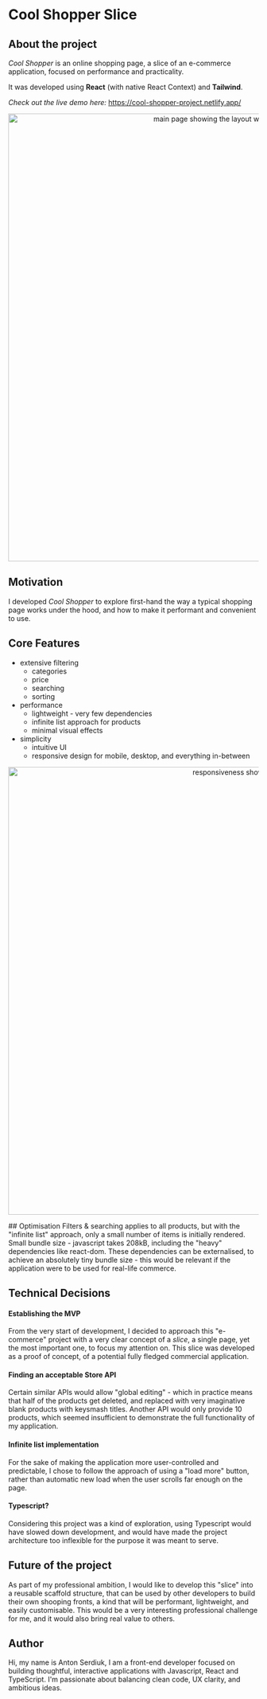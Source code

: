 # Cool Shopper Slice

## About the project
_Cool Shopper_ is an online shopping page, a slice of an e-commerce application, focused on performance and practicality. 

It was developed using **React** (with native React Context) and **Tailwind**. 

*Check out the live demo here:* https://cool-shopper-project.netlify.app/
<p align="center">
<img width="900" alt="main page showing the layout with many products" src="https://github.com/user-attachments/assets/ff242ea1-a8d1-49ef-ba7e-3fef22f1a87c" />
</p>

## Motivation
I developed _Cool Shopper_ to explore first-hand the way a typical shopping page works under the hood, and how to make it performant and convenient to use. 

## Core Features 
- extensive filtering
  - categories
  - price
  - searching
  - sorting
- performance
  - lightweight - very few dependencies
  - infinite list approach for products
  - minimal visual effects
- simplicity
  - intuitive UI
  - responsive design for mobile, desktop, and everything in-between 
<p align="center">
<img width="900" alt="responsiveness showcase" src="https://github.com/user-attachments/assets/e6170cba-1d50-40f5-8fd7-cb5d9592df26" />
</p> 
## Optimisation
Filters & searching applies to all products, but with the "infinite list" approach, only a small number of items is initially rendered. 
Small bundle size - javascript takes 208kB, including the "heavy" dependencies like react-dom. These dependencies can be externalised, to achieve an absolutely tiny bundle size - this would be relevant if the application were to be used for real-life commerce.  

## Technical Decisions
#### Establishing the MVP
From the very start of development, I decided to approach this "e-commerce" project with a very clear concept of a *slice*, a single page, yet the most important one, to focus my attention on. This slice was developed as a proof of concept, of a potential fully fledged commercial application.

#### Finding an acceptable Store API
Certain similar APIs would allow "global editing" - which in practice means that half of the products get deleted, and replaced with very imaginative blank products with keysmash titles. Another API would only provide 10 products, which seemed insufficient to demonstrate the full functionality of my application. 

#### Infinite list implementation 
For the sake of making the application more user-controlled and predictable, I chose to follow the approach of using a "load more" button, rather than automatic new load when the user scrolls far enough on the page. 

#### Typescript?
Considering this project was a kind of exploration, using Typescript would have slowed down development, and would have made the project architecture too inflexible for the purpose it was meant to serve. 

## Future of the project 
As part of my professional ambition, I would like to develop this "slice" into a reusable scaffold structure, that can be used by other developers to build their own shooping fronts, a kind that will be performant, lightweight, and easily customisable. This would be a very interesting professional challenge for me, and it would also bring real value to others. 

## Author
Hi, my name is Anton Serdiuk, I am a front-end developer focused on building thoughtful, interactive applications with Javascript, React and TypeScript. I'm passionate about balancing clean code, UX clarity, and ambitious ideas.
